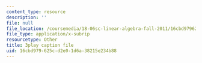 ```yaml
---
content_type: resource
description: ''
file: null
file_location: /coursemedia/18-06sc-linear-algebra-fall-2011/16cbd979625cd2e01d6a38215e234b88_QQpvGlF_1Qo.srt
file_type: application/x-subrip
resourcetype: Other
title: 3play caption file
uid: 16cbd979-625c-d2e0-1d6a-38215e234b88
---
```

